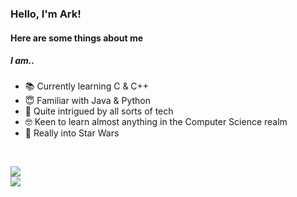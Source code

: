 ### Hello, I'm Ark!
#### Here are some things about me
##### I am..
* 📚 Currently learning C & C++  
* 😇 Familiar with Java & Python  
* 💾 Quite intrigued by all sorts of tech  
* 🤓 Keen to learn almost anything in the Computer Science realm  
* 🚀 Really into Star Wars  


<!-- DYNAMIC CARDS START HERE -->
</br>
<p align="left">
    <img src ="https://github-readme-stats.vercel.app/api?username=arkorty&custom_title=GitHub+Stats&show_icons=true&hide=contribs&theme=dark&hide_border=true&bg_color=00000000">
    </br>
    <img src ="https://github-readme-stats.vercel.app/api/top-langs/?username=arkorty&langs_count=10&layout=compact&theme=dark&hide_border=true&bg_color=00000000">
</p>
<!-- DYNAMIC CARDS END HERE -->

